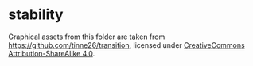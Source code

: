 # stability

Graphical assets from this folder are taken from https://github.com/tinne26/transition, licensed under [CreativeCommons Attribution-ShareAlike 4.0](https://creativecommons.org/licenses/by-sa/4.0).
